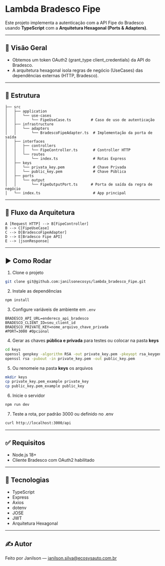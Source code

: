 # Lambda Bradesco Fipe

Este projeto implementa a autenticação com a API Fipe do Bradesco usando **TypeScript** com a **Arquitetura
Hexagonal (Ports & Adapters)**.

---

## 📌 Visão Geral

- Obtemos um token OAuth2 (grant\_type client\_credentials) da API do Bradesco.
- A arquitetura hexagonal isola regras de negócio (UseCases) das dependências externas (HTTP, Bradesco).

---

## 📁 Estrutura

```
├── src
│   ├── application
│   │   └── use-cases
│   │       └── FipeUseCase.ts         # Caso de uso de autenticação
│   ├── infrastructure
│   │   └── adapters
│   │       └── BradescoFipeAdapter.ts  # Implementação da porta de saída
│   ├── interfaces
│   │   ├── controllers
│   │   │   └── FipeController.ts       # Controller HTTP
│   │   └── routes
│   │       └── index.ts                # Rotas Express
│   ├── keys
│   │   └── privata_key.pem             # Chave Privada
│   │   └── public_key.pem              # Chave Pública
│   ├── ports
│   │   └── output
│   │       └── FipeOutputPort.ts      # Porta de saída da regra de negócio
│   └── index.ts                        # App principal
```

---

## 🔄 Fluxo da Arquitetura

```
A [Request HTTP] --> B[FipeController]
B --> C[FipeUseCase]
C --> D[BradescoFipeAdapter]
D --> E[Bradesco Fipe API]
E --> |jsonResponse|
```

---

## ▶️ Como Rodar

1. Clone o projeto

```bash
git clone git@github.com:janilsonecosys/lambda_bradesco_Fipe.git
```

2. Instale as dependências

```bash
npm install
```

3. Configure variáveis de ambiente em `.env`

```env
BRADESCO_API_URL=endereco_api_bradesco
BRADESCO_CLIENT_ID=seu_client_id
BRADESCO_PRIVATE_KEY=nome_arquivo_chave_privada
#PORT=3000 #Opcional
```

4. Gerar as chaves **pública e privada** para testes ou colocar na pasta **keys**

```bash
cd keys
openssl genpkey -algorithm RSA -out private_key.pem -pkeyopt rsa_keygen_bits:2048
openssl rsa -pubout -in private_key.pem -out public_key.pem
```

5. Ou renomeie na pasta **keys** os arquivos

```bash
mkdir keys
cp private_key.pem_example private_key
cp public_key.pem_example public_key
```

6. Inicie o servidor

```bash
npm run dev
```

7. Teste a rota, por padrão 3000 ou definido no .env

```bash
curl http://localhost:3000/api
```

---

## ✅ Requisitos

- Node.js 18+
- Cliente Bradesco com OAuth2 habilitado

---

## 🧱 Tecnologias

- TypeScript
- Express
- Axios
- dotenv
- JOSE
- JWT
- Arquitetura Hexagonal

---

## ✍️ Autor

Feito por Janilson — [janilson.silva@ecosysauto.com.br](mailto\:contato@exemplo.com)
